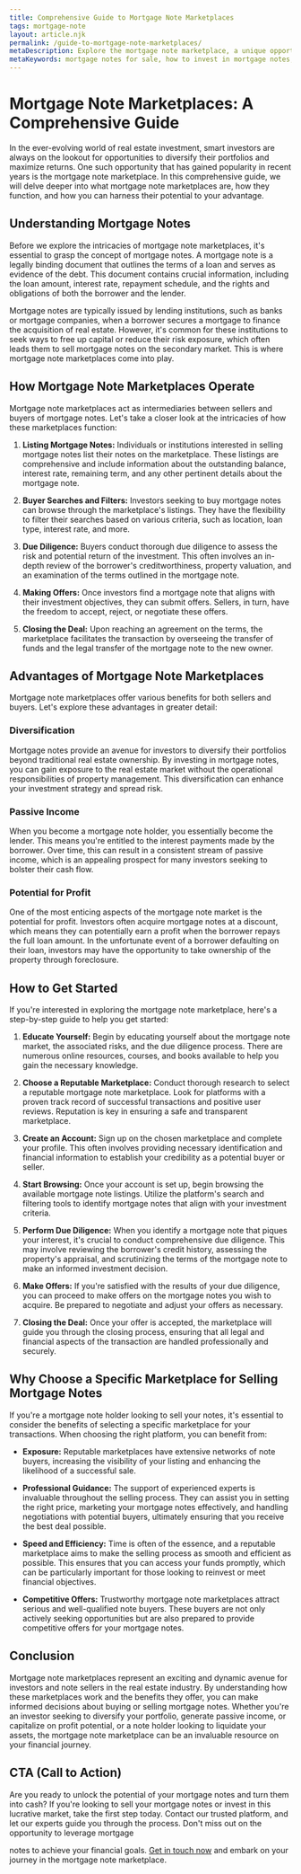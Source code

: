 ```yaml
---
title: Comprehensive Guide to Mortgage Note Marketplaces
tags: mortgage-note
layout: article.njk
permalink: /guide-to-mortgage-note-marketplaces/
metaDescription: Explore the mortgage note marketplace, a unique opportunity for investors to diversify, generate passive income, and profit. This guide explains how it works, the benefits, and how to get started.
metaKeywords: mortgage notes for sale, how to invest in mortgage notes, mortgage note investing guide, mortgage note investing risks, mortgage note investing returns, mortgage note investing vs real estate, mortgage note investing strategies, mortgage note investing FAQ, mortgage note investing for beginners
---
```


# Mortgage Note Marketplaces: A Comprehensive Guide

In the ever-evolving world of real estate investment, smart investors are always on the lookout for opportunities to diversify their portfolios and maximize returns. One such opportunity that has gained popularity in recent years is the mortgage note marketplace. In this comprehensive guide, we will delve deeper into what mortgage note marketplaces are, how they function, and how you can harness their potential to your advantage.

## Understanding Mortgage Notes

Before we explore the intricacies of mortgage note marketplaces, it's essential to grasp the concept of mortgage notes. A mortgage note is a legally binding document that outlines the terms of a loan and serves as evidence of the debt. This document contains crucial information, including the loan amount, interest rate, repayment schedule, and the rights and obligations of both the borrower and the lender.

Mortgage notes are typically issued by lending institutions, such as banks or mortgage companies, when a borrower secures a mortgage to finance the acquisition of real estate. However, it's common for these institutions to seek ways to free up capital or reduce their risk exposure, which often leads them to sell mortgage notes on the secondary market. This is where mortgage note marketplaces come into play.

## How Mortgage Note Marketplaces Operate

Mortgage note marketplaces act as intermediaries between sellers and buyers of mortgage notes. Let's take a closer look at the intricacies of how these marketplaces function:

1. **Listing Mortgage Notes:** Individuals or institutions interested in selling mortgage notes list their notes on the marketplace. These listings are comprehensive and include information about the outstanding balance, interest rate, remaining term, and any other pertinent details about the mortgage note.

2. **Buyer Searches and Filters:** Investors seeking to buy mortgage notes can browse through the marketplace's listings. They have the flexibility to filter their searches based on various criteria, such as location, loan type, interest rate, and more.

3. **Due Diligence:** Buyers conduct thorough due diligence to assess the risk and potential return of the investment. This often involves an in-depth review of the borrower's creditworthiness, property valuation, and an examination of the terms outlined in the mortgage note.

4. **Making Offers:** Once investors find a mortgage note that aligns with their investment objectives, they can submit offers. Sellers, in turn, have the freedom to accept, reject, or negotiate these offers.

5. **Closing the Deal:** Upon reaching an agreement on the terms, the marketplace facilitates the transaction by overseeing the transfer of funds and the legal transfer of the mortgage note to the new owner.

## Advantages of Mortgage Note Marketplaces

Mortgage note marketplaces offer various benefits for both sellers and buyers. Let's explore these advantages in greater detail:

### Diversification

Mortgage notes provide an avenue for investors to diversify their portfolios beyond traditional real estate ownership. By investing in mortgage notes, you can gain exposure to the real estate market without the operational responsibilities of property management. This diversification can enhance your investment strategy and spread risk.

### Passive Income

When you become a mortgage note holder, you essentially become the lender. This means you're entitled to the interest payments made by the borrower. Over time, this can result in a consistent stream of passive income, which is an appealing prospect for many investors seeking to bolster their cash flow.

### Potential for Profit

One of the most enticing aspects of the mortgage note market is the potential for profit. Investors often acquire mortgage notes at a discount, which means they can potentially earn a profit when the borrower repays the full loan amount. In the unfortunate event of a borrower defaulting on their loan, investors may have the opportunity to take ownership of the property through foreclosure.

## How to Get Started

If you're interested in exploring the mortgage note marketplace, here's a step-by-step guide to help you get started:

1. **Educate Yourself:** Begin by educating yourself about the mortgage note market, the associated risks, and the due diligence process. There are numerous online resources, courses, and books available to help you gain the necessary knowledge.

2. **Choose a Reputable Marketplace:** Conduct thorough research to select a reputable mortgage note marketplace. Look for platforms with a proven track record of successful transactions and positive user reviews. Reputation is key in ensuring a safe and transparent marketplace.

3. **Create an Account:** Sign up on the chosen marketplace and complete your profile. This often involves providing necessary identification and financial information to establish your credibility as a potential buyer or seller.

4. **Start Browsing:** Once your account is set up, begin browsing the available mortgage note listings. Utilize the platform's search and filtering tools to identify mortgage notes that align with your investment criteria.

5. **Perform Due Diligence:** When you identify a mortgage note that piques your interest, it's crucial to conduct comprehensive due diligence. This may involve reviewing the borrower's credit history, assessing the property's appraisal, and scrutinizing the terms of the mortgage note to make an informed investment decision.

6. **Make Offers:** If you're satisfied with the results of your due diligence, you can proceed to make offers on the mortgage notes you wish to acquire. Be prepared to negotiate and adjust your offers as necessary.

7. **Closing the Deal:** Once your offer is accepted, the marketplace will guide you through the closing process, ensuring that all legal and financial aspects of the transaction are handled professionally and securely.

## Why Choose a Specific Marketplace for Selling Mortgage Notes

If you're a mortgage note holder looking to sell your notes, it's essential to consider the benefits of selecting a specific marketplace for your transactions. When choosing the right platform, you can benefit from:

- **Exposure:** Reputable marketplaces have extensive networks of note buyers, increasing the visibility of your listing and enhancing the likelihood of a successful sale.

- **Professional Guidance:** The support of experienced experts is invaluable throughout the selling process. They can assist you in setting the right price, marketing your mortgage notes effectively, and handling negotiations with potential buyers, ultimately ensuring that you receive the best deal possible.

- **Speed and Efficiency:** Time is often of the essence, and a reputable marketplace aims to make the selling process as smooth and efficient as possible. This ensures that you can access your funds promptly, which can be particularly important for those looking to reinvest or meet financial objectives.

- **Competitive Offers:** Trustworthy mortgage note marketplaces attract serious and well-qualified note buyers. These buyers are not only actively seeking opportunities but are also prepared to provide competitive offers for your mortgage notes.

## Conclusion

Mortgage note marketplaces represent an exciting and dynamic avenue for investors and note sellers in the real estate industry. By understanding how these marketplaces work and the benefits they offer, you can make informed decisions about buying or selling mortgage notes. Whether you're an investor seeking to diversify your portfolio, generate passive income, or capitalize on profit potential, or a note holder looking to liquidate your assets, the mortgage note marketplace can be an invaluable resource on your financial journey.

## CTA (Call to Action)

Are you ready to unlock the potential of your mortgage notes and turn them into cash? If you're looking to sell your mortgage notes or invest in this lucrative market, take the first step today. Contact our trusted platform, and let our experts guide you through the process. Don't miss out on the opportunity to leverage mortgage

notes to achieve your financial goals. [Get in touch now](#cta) and embark on your journey in the mortgage note marketplace.